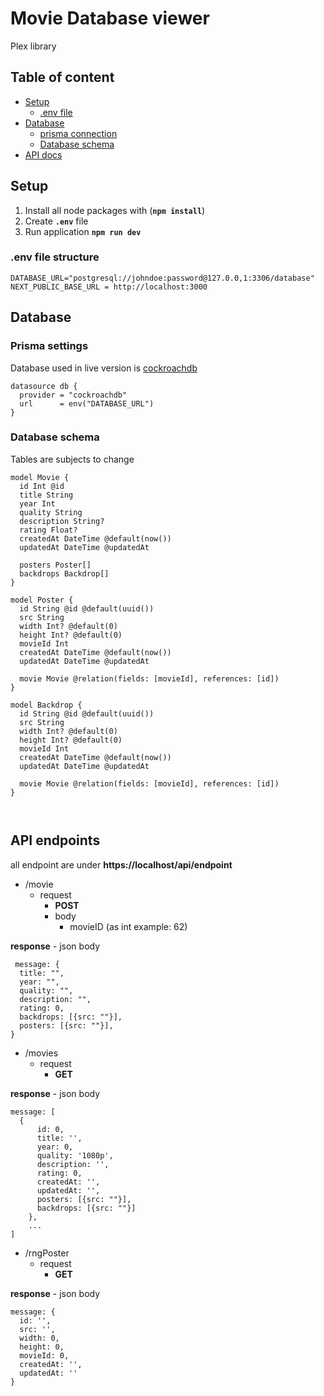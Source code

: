 # Movie Database viewer
Plex library

## Table of content

- [Setup](#setup)
  - [.env file](#env-file-structure)
- [Database](#database)
  - [prisma connection](#prisma-settings)
  - [Database schema](#database-schema)
- [API docs](#api-endpoints)



## Setup
1. Install all node packages with  (**`npm install`**) 
1. Create **`.env`** file 
1. Run application **`npm run dev`** 

### .env file structure
```env
DATABASE_URL="postgresql://johndoe:password@127.0.0,1:3306/database"
NEXT_PUBLIC_BASE_URL = http://localhost:3000
```
 
## Database 

### Prisma settings
Database used in live version is [cockroachdb](https://cockroachlabs.cloud/)
```prisma
datasource db {
  provider = "cockroachdb"
  url      = env("DATABASE_URL")
}
```

### Database schema
Tables are subjects to change
```prisma
model Movie {
  id Int @id
  title String
  year Int
  quality String
  description String?
  rating Float?
  createdAt DateTime @default(now())
  updatedAt DateTime @updatedAt
  
  posters Poster[]
  backdrops Backdrop[]
}

model Poster {
  id String @id @default(uuid())
  src String
  width Int? @default(0)
  height Int? @default(0)
  movieId Int
  createdAt DateTime @default(now())
  updatedAt DateTime @updatedAt
  
  movie Movie @relation(fields: [movieId], references: [id])
}

model Backdrop {
  id String @id @default(uuid())
  src String
  width Int? @default(0)
  height Int? @default(0)
  movieId Int
  createdAt DateTime @default(now())
  updatedAt DateTime @updatedAt
  
  movie Movie @relation(fields: [movieId], references: [id])
}



```

## **API endpoints**
all endpoint are under **https://localhost/api/endpoint**

- /movie
  + request
    - **POST** 
    + body
      + movieID (as int example: 62) 

**response** - json body
```
 message: {
  title: "",
  year: "",
  quality: "",
  description: "",
  rating: 0,
  backdrops: [{src: ""}],
  posters: [{src: ""}],
}
```

- /movies
  + request
    - **GET**

**response** - json body
```
message: [
  {
      id: 0,
      title: '',
      year: 0,
      quality: '1080p',
      description: '',
      rating: 0,
      createdAt: '',
      updatedAt: '',
      posters: [{src: ""}],
      backdrops: [{src: ""}]
    },
    ...
]
```

- /rngPoster
  + request
    - **GET**

**response** - json body
```
message: {
  id: '',
  src: '',
  width: 0,
  height: 0,
  movieId: 0,
  createdAt: '',
  updatedAt: ''
}
```
